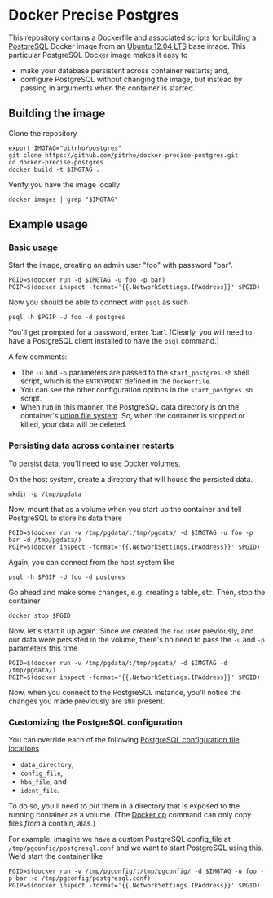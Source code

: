 # Docker Precise Postgres

This repository contains a Dockerfile and associated
scripts for building a [PostgreSQL](http://www.postgresql.org/)
Docker image from an [Ubuntu 12.04 LTS](http://releases.ubuntu.com/precise/)
base image.  This particular PostgreSQL Docker image
makes it easy to

* make your database persistent across container restarts; and,
* configure PostgreSQL without changing the image, but instead by passing in arguments when the container is started.


## Building the image

Clone the repository

	export IMGTAG="pitrho/postgres"
	git clone https://github.com/pitrho/docker-precise-postgres.git
	cd docker-precise-postgres
	docker build -t $IMGTAG .

Verify you have the image locally

	docker images | grep "$IMGTAG"

## Example usage

### Basic usage

Start the image, creating an admin user "foo" with password "bar".

	PGID=$(docker run -d $IMGTAG -u foo -p bar)
	PGIP=$(docker inspect -format='{{.NetworkSettings.IPAddress}}' $PGID)

Now you should be able to connect with `psql` as such

	psql -h $PGIP -U foo -d postgres

You'll get prompted for a password, enter 'bar'.  (Clearly, you will need
to have a PostgreSQL client installed to have the `psql` command.)

A few comments:

* The `-u` and `-p` parameters are passed to the `start_postgres.sh` shell script, which is the `ENTRYPOINT` defined in the `Dockerfile`.
* You can see the other configuration options in the `start_postgres.sh` script.
* When run in this manner, the PostgreSQL data directory is on the container's [union file system](http://docs.docker.io/en/latest/terms/layer/). So, when the container is stopped or killed, your data will be deleted.


### Persisting data across container restarts

To persist data, you'll need to use
[Docker volumes](http://docs.docker.io/en/latest/use/working_with_volumes/).

On the host system, create a directory that will house the persisted
data.

	mkdir -p /tmp/pgdata

Now, mount that as a volume when you start up the container and
tell PostgreSQL to store its data there

	PGID=$(docker run -v /tmp/pgdata/:/tmp/pgdata/ -d $IMGTAG -u foo -p bar -d /tmp/pgdata/)
	PGIP=$(docker inspect -format='{{.NetworkSettings.IPAddress}}' $PGID)

Again, you can connect from the host system like

	psql -h $PGIP -U foo -d postgres

Go ahead and make some changes, e.g. creating a table, etc.  Then,
stop the container

	docker stop $PGID

Now, let's start it up again. Since we created the `foo` user previously, and
our data were persisted in the volume, there's no need to pass the `-u` and 
`-p` parameters this time

	PGID=$(docker run -v /tmp/pgdata/:/tmp/pgdata/ -d $IMGTAG -d /tmp/pgdata/)
	PGIP=$(docker inspect -format='{{.NetworkSettings.IPAddress}}' $PGID)

Now, when you connect to the PostgreSQL instance, you'll notice the changes
you made previously are still present.


### Customizing the PostgreSQL configuration

You can override each of the following
[PostgreSQL configuration file locations](http://www.postgresql.org/docs/9.1/static/runtime-config-file-locations.html)

* `data_directory`, 
* `config_file`, 
* `hba_file`, and
* `ident_file`.

To do so, you'll need to put them in a directory that is exposed to
the running container as a volume.  (The
[Docker cp](http://docs.docker.io/en/master/commandline/command/cp/)
command can only copy files *from* a contain, alas.)

For example, imagine we have a custom PostgreSQL config_file at `/tmp/pgconfig/postgresql.conf`
and we want to start PostgreSQL using this.  We'd start the container like

	PGID=$(docker run -v /tmp/pgconfig/:/tmp/pgconfig/ -d $IMGTAG -u foo -p bar -c /tmp/pgconfig/postgresql.conf)
	PGIP=$(docker inspect -format='{{.NetworkSettings.IPAddress}}' $PGID)
